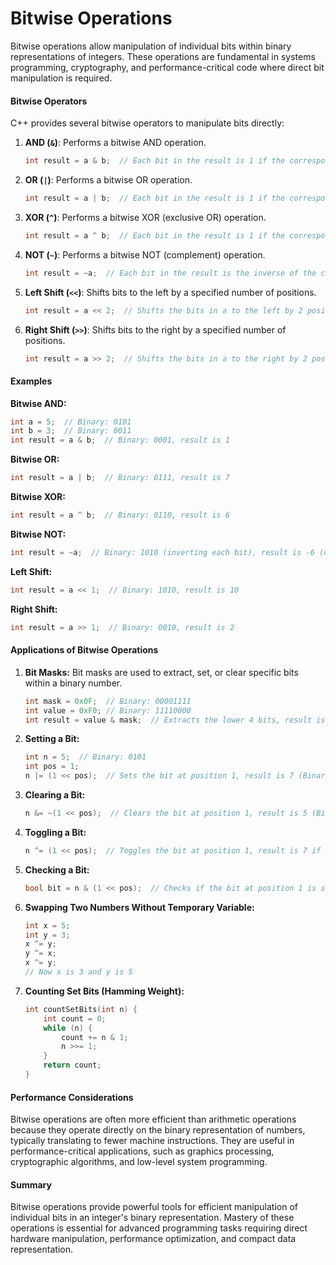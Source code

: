 # Bitwise Operations

Bitwise operations allow manipulation of individual bits within binary representations of integers. These operations are fundamental in systems programming, cryptography, and performance-critical code where direct bit manipulation is required.

#### Bitwise Operators
C++ provides several bitwise operators to manipulate bits directly:

1. **AND (`&`)**: Performs a bitwise AND operation.
   ```cpp
   int result = a & b;  // Each bit in the result is 1 if the corresponding bits in both a and b are 1
   ```

2. **OR (`|`)**: Performs a bitwise OR operation.
   ```cpp
   int result = a | b;  // Each bit in the result is 1 if the corresponding bit in either a or b is 1
   ```

3. **XOR (`^`)**: Performs a bitwise XOR (exclusive OR) operation.
   ```cpp
   int result = a ^ b;  // Each bit in the result is 1 if the corresponding bits in a and b are different
   ```

4. **NOT (`~`)**: Performs a bitwise NOT (complement) operation.
   ```cpp
   int result = ~a;  // Each bit in the result is the inverse of the corresponding bit in a
   ```

5. **Left Shift (`<<`)**: Shifts bits to the left by a specified number of positions.
   ```cpp
   int result = a << 2;  // Shifts the bits in a to the left by 2 positions (equivalent to multiplying by 4)
   ```

6. **Right Shift (`>>`)**: Shifts bits to the right by a specified number of positions.
   ```cpp
   int result = a >> 2;  // Shifts the bits in a to the right by 2 positions (equivalent to dividing by 4)
   ```

#### Examples
**Bitwise AND:**
```cpp
int a = 5;  // Binary: 0101
int b = 3;  // Binary: 0011
int result = a & b;  // Binary: 0001, result is 1
```

**Bitwise OR:**
```cpp
int result = a | b;  // Binary: 0111, result is 7
```

**Bitwise XOR:**
```cpp
int result = a ^ b;  // Binary: 0110, result is 6
```

**Bitwise NOT:**
```cpp
int result = ~a;  // Binary: 1010 (inverting each bit), result is -6 (due to two's complement representation)
```

**Left Shift:**
```cpp
int result = a << 1;  // Binary: 1010, result is 10
```

**Right Shift:**
```cpp
int result = a >> 1;  // Binary: 0010, result is 2
```

#### Applications of Bitwise Operations

1. **Bit Masks:**
   Bit masks are used to extract, set, or clear specific bits within a binary number.
   ```cpp
   int mask = 0x0F;  // Binary: 00001111
   int value = 0xF0; // Binary: 11110000
   int result = value & mask;  // Extracts the lower 4 bits, result is 0
   ```

2. **Setting a Bit:**
   ```cpp
   int n = 5;  // Binary: 0101
   int pos = 1;
   n |= (1 << pos);  // Sets the bit at position 1, result is 7 (Binary: 0111)
   ```

3. **Clearing a Bit:**
   ```cpp
   n &= ~(1 << pos);  // Clears the bit at position 1, result is 5 (Binary: 0101)
   ```

4. **Toggling a Bit:**
   ```cpp
   n ^= (1 << pos);  // Toggles the bit at position 1, result is 7 if initially 5 and vice versa
   ```

5. **Checking a Bit:**
   ```cpp
   bool bit = n & (1 << pos);  // Checks if the bit at position 1 is set
   ```

6. **Swapping Two Numbers Without Temporary Variable:**
   ```cpp
   int x = 5;
   int y = 3;
   x ^= y;
   y ^= x;
   x ^= y;
   // Now x is 3 and y is 5
   ```

7. **Counting Set Bits (Hamming Weight):**
   ```cpp
   int countSetBits(int n) {
       int count = 0;
       while (n) {
           count += n & 1;
           n >>= 1;
       }
       return count;
   }
   ```

#### Performance Considerations
Bitwise operations are often more efficient than arithmetic operations because they operate directly on the binary representation of numbers, typically translating to fewer machine instructions. They are useful in performance-critical applications, such as graphics processing, cryptographic algorithms, and low-level system programming.

#### Summary
Bitwise operations provide powerful tools for efficient manipulation of individual bits in an integer's binary representation. Mastery of these operations is essential for advanced programming tasks requiring direct hardware manipulation, performance optimization, and compact data representation.
